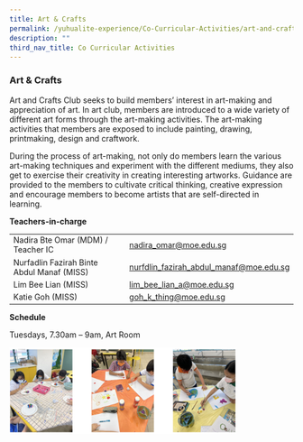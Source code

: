 ```yaml
---
title: Art & Crafts
permalink: /yuhualite-experience/Co-Curricular-Activities/art-and-crafts
description: ""
third_nav_title: Co Curricular Activities
---
```

### Art & Crafts

Art and Crafts Club seeks to build members’ interest in art-making and appreciation of art. In art club, members are introduced to a wide variety of different art forms through the art-making activities. The art-making activities that members are exposed to include painting, drawing, printmaking, design and craftwork.

During the process of art-making, not only do members learn the various art-making techniques and experiment with the different mediums, they also get to exercise their creativity in creating interesting artworks. Guidance are provided to the members to cultivate critical thinking, creative expression and encourage members to become artists that are self-directed in learning.

**Teachers-in-charge**

|  |  |
|---|---|
| Nadira Bte Omar (MDM) / Teacher IC | nadira_omar@moe.edu.sg |
| Nurfadlin Fazirah Binte Abdul Manaf (MISS) | nurfdlin_fazirah_abdul_manaf@moe.edu.sg |
| Lim Bee Lian (MISS) | lim_bee_lian_a@moe.edu.sg |
| Katie Goh (MISS) | goh_k_thing@moe.edu.sg |

**Schedule**

Tuesdays, 7.30am – 9am, Art Room

<img src="/images/cca1.png" 
     style="width:80%">
